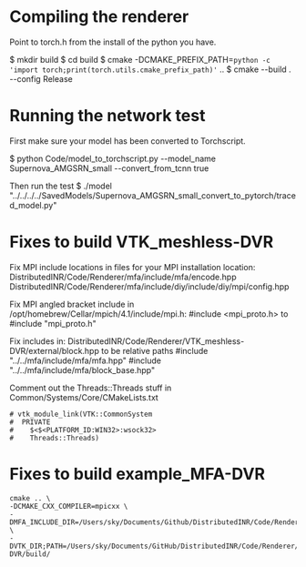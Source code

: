 # Compiling the renderer

Point to torch.h from the install of the python you have.

$ mkdir build 
$ cd build
$ cmake -DCMAKE_PREFIX_PATH=`python -c 'import torch;print(torch.utils.cmake_prefix_path)'` ..
$ cmake --build . --config Release

# Running the network test

First make sure your model has been converted to Torchscript.

$ python Code/model_to_torchscript.py --model_name Supernova_AMGSRN_small --convert_from_tcnn true

Then run the test
$ ./model "../../../../SavedModels/Supernova_AMGSRN_small_convert_to_pytorch/traced_model.py"


# Fixes to build VTK_meshless-DVR

Fix MPI include locations in files for your MPI installation location:
DistributedINR/Code/Renderer/mfa/include/mfa/encode.hpp
DistributedINR/Code/Renderer/mfa/include/diy/include/diy/mpi/config.hpp

Fix MPI angled bracket include in /opt/homebrew/Cellar/mpich/4.1/include/mpi.h:
#include <mpi_proto.h> 
to
#include "mpi_proto.h"

Fix includes in:
DistributedINR/Code/Renderer/VTK_meshless-DVR/external/block.hpp
to be relative paths
#include    "../../mfa/include/mfa/mfa.hpp"
#include    "../../mfa/include/mfa/block_base.hpp"

Comment out the Threads::Threads stuff in Common/Systems/Core/CMakeLists.txt

```
# vtk_module_link(VTK::CommonSystem
#  PRIVATE
#    $<$<PLATFORM_ID:WIN32>:wsock32>
#    Threads::Threads)
```

# Fixes to build example_MFA-DVR

```
cmake .. \
-DCMAKE_CXX_COMPILER=mpicxx \
-DMFA_INCLUDE_DIR=/Users/sky/Documents/Github/DistributedINR/Code/Renderer/mfa/include/ \
-DVTK_DIR;PATH=/Users/sky/Documents/GitHub/DistributedINR/Code/Renderer/VTK_meshless-DVR/build/
```